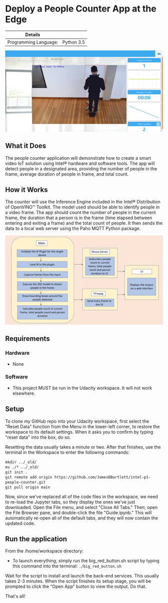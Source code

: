 # Deploy a People Counter App at the Edge

| Details            |              |
|-----------------------|---------------|
| Programming Language: |  Python 3.5

![people-counter-python](./images/people-counter-image.png)

## What it Does

The people counter application will demonstrate how to create a smart video IoT solution using Intel® hardware and software tools. The app will detect people in a designated area, providing the number of people in the frame, average duration of people in frame, and total count.

## How it Works

The counter will use the Inference Engine included in the Intel® Distribution of OpenVINO™ Toolkit. The model used should be able to identify people in a video frame. The app should count the number of people in the current frame, the duration that a person is in the frame (time elapsed between entering and exiting a frame) and the total count of people. It then sends the data to a local web server using the Paho MQTT Python package.

![architectural diagram](./images/arch_diagram.png)

## Requirements

### Hardware

- None

### Software

- This project MUST be run in the Udacity workspace. It will not work elsewhere.

## Setup

To clone my GitHub repo into your Udacity workspace, first select the "Reset Data" function from the Menu in the lower-left corner, to restore the workspace to its default settings. 
When it asks you to confirm by typing "reset data" into the box, do so. 

Resetting the data usually takes a minute or two. After that finishes, use the terminal in the Workspace to enter the following commands:

```
mkdir ../_old/
mv ./* ../_old/
git init .
git remote add origin https://github.com/JamesDBartlett/intel-p1-people-counter.git
git pull origin main

```

Now, since we've replaced all of the code files in the workspace, we need to re-load the Jupyter tabs, so they display the ones we've just downloaded. Open the File menu, and select "Close All Tabs." Then, open the File Browser pane, and double-click the file "Guide.ipynb." This will automatically re-open all of the default tabs, and they will now contain the updated code. 
        
## Run the application

From the /home/workspace directory:

* To launch everything, simply run the big_red_button.sh script by typing this command into the terminal:
`./big_red_button.sh`

Wait for the script to install and launch the back-end services. This usually takes 2-3 minutes.
When the script finishes its setup stage, you will be prompted to click the “Open App” button to view the output. 
Do that.

That's all!
